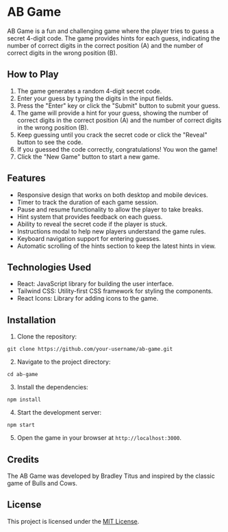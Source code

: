 # AB Game

AB Game is a fun and challenging game where the player tries to guess a secret 4-digit code. The game provides hints for each guess, indicating the number of correct digits in the correct position (A) and the number of correct digits in the wrong position (B).

## How to Play

1. The game generates a random 4-digit secret code.
2. Enter your guess by typing the digits in the input fields.
3. Press the "Enter" key or click the "Submit" button to submit your guess.
4. The game will provide a hint for your guess, showing the number of correct digits in the correct position (A) and the number of correct digits in the wrong position (B).
5. Keep guessing until you crack the secret code or click the "Reveal" button to see the code.
6. If you guessed the code correctly, congratulations! You won the game!
7. Click the "New Game" button to start a new game.

## Features

- Responsive design that works on both desktop and mobile devices.
- Timer to track the duration of each game session.
- Pause and resume functionality to allow the player to take breaks.
- Hint system that provides feedback on each guess.
- Ability to reveal the secret code if the player is stuck.
- Instructions modal to help new players understand the game rules.
- Keyboard navigation support for entering guesses.
- Automatic scrolling of the hints section to keep the latest hints in view.

## Technologies Used

- React: JavaScript library for building the user interface.
- Tailwind CSS: Utility-first CSS framework for styling the components.
- React Icons: Library for adding icons to the game.

## Installation

1. Clone the repository:

```
git clone https://github.com/your-username/ab-game.git
```

2. Navigate to the project directory:

```
cd ab-game
```

3. Install the dependencies:

```
npm install
```

4. Start the development server:

```
npm start
```

5. Open the game in your browser at `http://localhost:3000`.

## Credits

The AB Game was developed by Bradley Titus and inspired by the classic game of Bulls and Cows.

## License

This project is licensed under the [MIT License](LICENSE).
